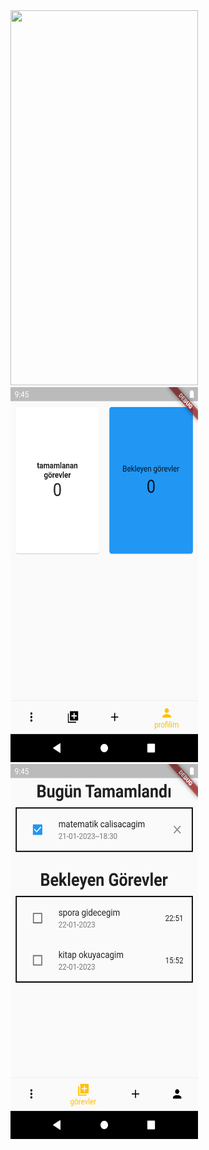 <img src="[https://github.com/yusufKemalPinarci/todoApp/blob/master/Screenshot_20230122_015049.png](https://github.com/yusufKemalPinarci/yemek_tarifleri_sql_lite/blob/main/Screenshot_20240415_081834.png)" width="300" height="600">
<img src="https://github.com/yusufKemalPinarci/todoApp/blob/master/Screenshot_20230122_015127.png" width="300" height="600">
<img src="https://github.com/yusufKemalPinarci/todoApp/blob/master/Screenshot_20230122_015346.png" width="300" height="600">
